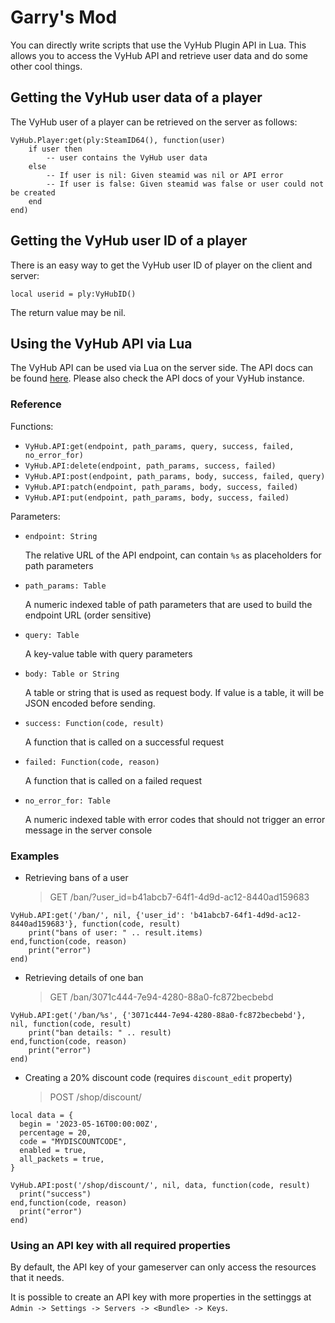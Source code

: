 # Garry's Mod

You can directly write scripts that use the VyHub Plugin API in Lua. This allows you to access the VyHub API and
retrieve user data and do some other cool things.

## Getting the VyHub user data of a player

The VyHub user of a player can be retrieved on the server as follows:

```
VyHub.Player:get(ply:SteamID64(), function(user)
    if user then
        -- user contains the VyHub user data
    else
        -- If user is nil: Given steamid was nil or API error
        -- If user is false: Given steamid was false or user could not be created
    end
end)
```

## Getting the VyHub user ID of a player

There is an easy way to get the VyHub user ID of player on the client and server:

```
local userid = ply:VyHubID()
```

The return value may be nil.

## Using the VyHub API via Lua

The VyHub API can be used via Lua on the server side. The API docs can be
found [here](https://api.vyhub.app/demo/v1/docs). Please also check the API docs of your VyHub instance.

### Reference

Functions:

- `VyHub.API:get(endpoint, path_params, query, success, failed, no_error_for)`
- `VyHub.API:delete(endpoint, path_params, success, failed)`
- `VyHub.API:post(endpoint, path_params, body, success, failed, query)`
- `VyHub.API:patch(endpoint, path_params, body, success, failed)`
- `VyHub.API:put(endpoint, path_params, body, success, failed)`

Parameters:

- `endpoint: String`

  The relative URL of the API endpoint, can contain `%s` as placeholders for path parameters

- `path_params: Table`

  A numeric indexed table of path parameters that are used to build the endpoint URL (order sensitive)

- `query: Table`

  A key-value table with query parameters

- `body: Table or String`

  A table or string that is used as request body. If value is a table, it will be JSON encoded before sending.

- `success: Function(code, result)`

  A function that is called on a successful request

- `failed: Function(code, reason)`

  A function that is called on a failed request

- `no_error_for: Table`

  A numeric indexed table with error codes that should not trigger an error message in the server console

### Examples

- Retrieving bans of a user

  > GET /ban/?user_id=b41abcb7-64f1-4d9d-ac12-8440ad159683

```
VyHub.API:get('/ban/', nil, {'user_id': 'b41abcb7-64f1-4d9d-ac12-8440ad159683'}, function(code, result)
    print("bans of user: " .. result.items)
end,function(code, reason)
    print("error")
end)
```

- Retrieving details of one ban

  > GET /ban/3071c444-7e94-4280-88a0-fc872becbebd

```
VyHub.API:get('/ban/%s', {'3071c444-7e94-4280-88a0-fc872becbebd'}, nil, function(code, result)
    print("ban details: " .. result)
end,function(code, reason)
    print("error")
end)
```

- Creating a 20% discount code (requires `discount_edit` property)

  > POST /shop/discount/

```
local data = {
  begin = '2023-05-16T00:00:00Z',
  percentage = 20,
  code = "MYDISCOUNTCODE",
  enabled = true,
  all_packets = true,
}

VyHub.API:post('/shop/discount/', nil, data, function(code, result)
  print("success")
end,function(code, reason)
  print("error")
end)
```

### Using an API key with all required properties

By default, the API key of your gameserver can only access the resources that it needs.

It is possible to create an API key with more properties in the settinggs at
`Admin -> Settings -> Servers -> <Bundle> -> Keys`.
